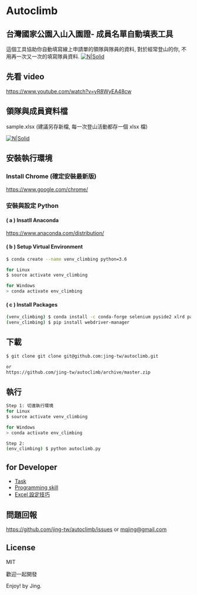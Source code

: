# Autoclimb
## 台灣國家公園入山入園證- 成員名單自動填表工具
這個工具協助你自動填寫線上申請單的領隊與隊員的資料, 對於經常登山的你, 不用再一次又一次的填寫隊員資料.
[![N|Solid](https://4.bp.blogspot.com/-DAIv22gkCfc/XKG1TTMJ0UI/AAAAAAAAeE4/qddEt243nTwt-7AgdTKqJzb0R897nOG4wCLcBGAs/s1600/Screenshot%2Bfrom%2B2019-04-01%2B14-50-36.png)](https://4.bp.blogspot.com/-DAIv22gkCfc/XKG1TTMJ0UI/AAAAAAAAeE4/qddEt243nTwt-7AgdTKqJzb0R897nOG4wCLcBGAs/s1600/Screenshot%2Bfrom%2B2019-04-01%2B14-50-36.png)

## 先看 video
https://www.youtube.com/watch?v=yR8WyEA48cw

## 領隊與成員資料檔
sample.xlsx   (建議另存新檔, 每一次登山活動都存一個 xlsx 檔)

[![N|Solid](https://2.bp.blogspot.com/-CCmP-Ghkuo0/XKF5UameYrI/AAAAAAAAeBQ/aDO1JYJzIFkxmNJLtYCZAFw9i--oNOqMwCLcBGAs/s1600/Screenshot%2Bfrom%2B2019-04-01%2B10-33-49.png)](https://2.bp.blogspot.com/-CCmP-Ghkuo0/XKF5UameYrI/AAAAAAAAeBQ/aDO1JYJzIFkxmNJLtYCZAFw9i--oNOqMwCLcBGAs/s1600/Screenshot%2Bfrom%2B2019-04-01%2B10-33-49.png)

## 安裝執行環境
### Install Chrome (確定安裝最新版)
https://www.google.com/chrome/

### 安裝與設定 Python
#### ( a ) Insatll Anaconda
https://www.anaconda.com/distribution/

#### ( b ) Setup Virtual Environment
```sh
$ conda create --name venv_climbing python=3.6

for Linux
$ source activate venv_climbing

for Windows
> conda activate env_climbing
```

#### ( c ) Install Packages
```sh
(venv_climbing) $ conda install -c conda-forge selenium pyside2 xlrd pandas
(venv_climbing) $ pip install webdriver-manager
```

## 下載
```sh
$ git clone git clone git@github.com:jing-tw/autoclimb.git

or 
https://github.com/jing-tw/autoclimb/archive/master.zip

```

## 執行
```sh
Step 1: 切進執行環境
for Linux
$ source activate venv_climbing

for Windows
> conda activate env_climbing

Step 2: 
(env_climbing) $ python autoclimb.py
```

## for Developer
- [Task](https://docs.google.com/spreadsheets/d/1zBzCCGJZ_3ZbQgUl_GSnXP8J3mQQUV7dGDGVw76bHoM/edit?usp=sharing)
- [Programming skill](https://docs.google.com/document/d/1U1DZayMw3cEL8ZdOzN_gHTSscGgNYd_E1NKMIRDAXzY/edit?usp=sharing)
- [Excel 設定技巧](https://docs.google.com/document/d/1AG0J3jg4ULTDfpDM3BD9i5ZeutwTJr4b7w9iTzz-DEM/edit?usp=sharing)

## 問題回報
https://github.com/jing-tw/autoclimb/issues or mqjing@gmail.com

License
----
MIT


歡迎一起開發 

Enjoy!
by Jing.
